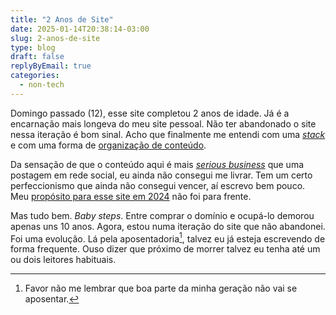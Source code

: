 ```yaml
---
title: "2 Anos de Site"
date: 2025-01-14T20:38:14-03:00
slug: 2-anos-de-site
type: blog
draft: false
replyByEmail: true
categories:
  - non-tech
---
```

Domingo passado (12), esse site completou 2 anos de idade. Já é a encarnação mais longeva do meu site pessoal. Não ter abandonado o site nessa iteração é bom sinal. Acho que finalmente me entendi com uma [*stack*](/blog/hello-world/#stack) e com uma forma de [organização de conteúdo](/blog/hello-world/#organização-do-conteúdo).

Da sensação de que o conteúdo aqui é mais [*serious business*](https://knowyourmeme.com/memes/the-internet-is-serious-business) que uma postagem em rede social, eu ainda não consegui me livrar. Tem um certo perfeccionismo que ainda não consegui vencer, aí escrevo bem pouco. Meu [propósito para esse site em 2024](/blog/resolucao-para-2024/) não foi para frente.

Mas tudo bem. *Baby steps*. Entre comprar o domínio e ocupá-lo demorou apenas uns 10 anos. Agora, estou numa iteração do site que não abandonei. Foi uma evolução. Lá pela aposentadoria[^1], talvez eu já esteja escrevendo de forma frequente. Ouso dizer que próximo de morrer talvez eu tenha até um ou dois leitores habituais.

[^1]: Favor não me lembrar que boa parte da minha geração não vai se aposentar.
